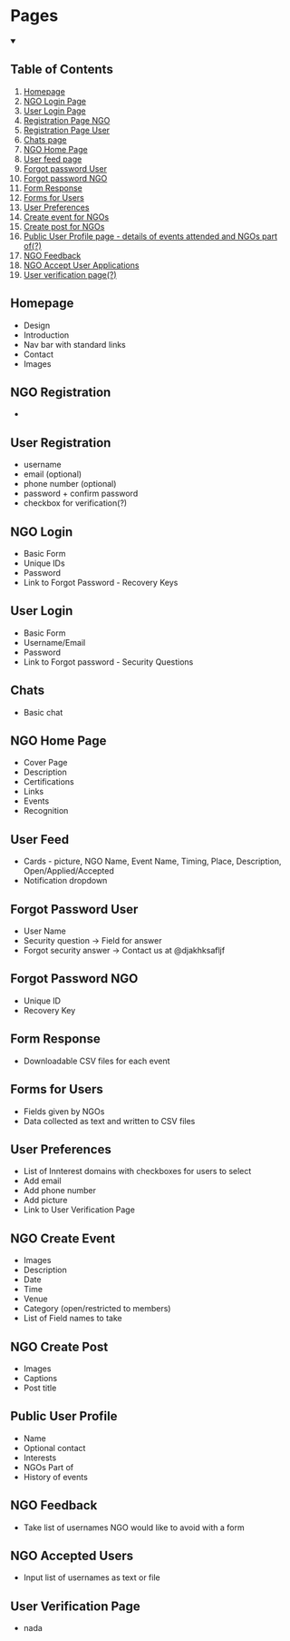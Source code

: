 # Pages

<details open>
<summary><h2><b>Table of Contents</b></h2></summary>

1. [Homepage](#homepage)
1. [NGO Login Page](#ngo-login)
1. [User Login Page](#user-login)
1. [Registration Page NGO](#ngo-registration)
1. [Registration Page User](#user-registration)
1. [Chats page](#chats)
1. [NGO Home Page](#ngo-home-page)
1. [User feed page](#user-feed)
1. [Forgot password User](#forgot-password-user)
1. [Forgot password NGO](#forgot-password-ngo)
1. [Form Response](#form-response)
1. [Forms for Users](#forms-for-users)
1. [User Preferences](#user-preferences)
1. [Create event for NGOs](#ngo-create-event)
1. [Create post for NGOs](#ngo-create-post)
1. [Public User Profile page - details of events attended and NGOs part of(?)](#public-user-profile)
1. [NGO Feedback](#ngo-feedback)
1. [NGO Accept User Applications](#ngo-accepted-users)
1. [User verification page(?)](#user-verification-page)

</details>


## Homepage
+ Design
+ Introduction
+ Nav bar with standard links
+ Contact
+ Images

## NGO Registration
+

## User Registration
+ username
+ email (optional)
+ phone number (optional)
+ password + confirm password
+ checkbox for verification(?)

## NGO Login
+ Basic Form
+ Unique IDs
+ Password
+ Link to Forgot Password - Recovery Keys

## User Login
+ Basic Form
+ Username/Email
+ Password
+ Link to Forgot password - Security Questions

## Chats
+ Basic chat

## NGO Home Page
+ Cover Page
+ Description
+ Certifications
+ Links
+ Events
+ Recognition

## User Feed
+ Cards - picture, NGO Name, Event Name, Timing, Place, Description, Open/Applied/Accepted
+ Notification dropdown

## Forgot Password User
+ User Name
+ Security question -> Field for answer
+ Forgot security answer -> Contact us at @djakhksafljf

## Forgot Password NGO
+ Unique ID
+ Recovery Key

## Form Response
+ Downloadable CSV files for each event

## Forms for Users
+ Fields given by NGOs
+ Data collected as text and written to CSV files

## User Preferences
+ List of Innterest domains with checkboxes for users to select
+ Add email
+ Add phone number
+ Add picture
+ Link to User Verification Page

## NGO Create Event
+ Images
+ Description
+ Date
+ Time
+ Venue
+ Category (open/restricted to members)
+ List of Field names to take

## NGO Create Post
+ Images
+ Captions
+ Post title

## Public User Profile
+ Name
+ Optional contact
+ Interests
+ NGOs Part of
+ History of events

## NGO Feedback
+ Take list of usernames NGO would like to avoid with a form

## NGO Accepted Users
+ Input list of usernames as text or file

## User Verification Page
+ nada
